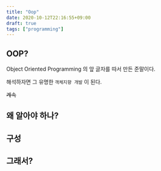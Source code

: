 ```yaml
---
title: "Oop"
date: 2020-10-12T22:16:55+09:00
draft: true
tags: ["programming"]
---
```


## OOP?

Object Oriented Programming 의 앞 글자를 따서 만든 준말이다.

해석하자면 그 유명한 `객체지향 개발` 이 된다.

~~계속~~

## 왜 알아야 하나?



## 구성



## 그래서?


